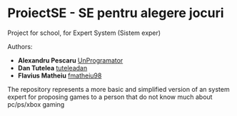 # ProiectSE - SE pentru alegere jocuri

Project for school, for Expert System (Sistem exper)

Authors: 
- **Alexandru Pescaru** [UnProgramator](https://github.com/UnProgramator/ProiectSE)
- **Dan Tutelea** [tuteleadan](https://github.com/tuteleadan)
- **Flavius Matheiu** [fmatheiu98](https://github.com/fmatheiu98)

The repository represents a more basic and simplified version of an system expert for proposing games to a person that do not know much about pc/ps/xbox gaming 
